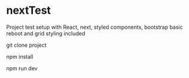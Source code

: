 # nextTest
Project test setup with React, next, styled components, bootstrap basic reboot and grid styling included


git clone project

npm install

npm run dev
